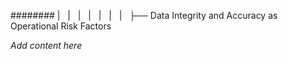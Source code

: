 ######## |   |   |   |   |   |   |   ├── Data Integrity and Accuracy as Operational Risk Factors

*Add content here*
